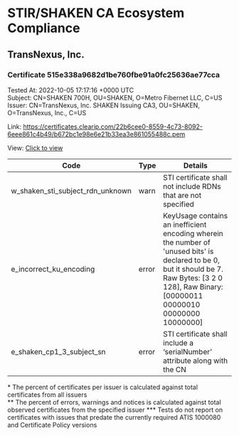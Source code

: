 # STIR/SHAKEN CA Ecosystem Compliance
## TransNexus, Inc.

### Certificate 515e338a9682d1be760fbe91a0fc25636ae77cca
Tested At: 2022-10-05 17:17:16 +0000 UTC\
Subject: CN=SHAKEN 700H, OU=SHAKEN, O=Metro Fibernet LLC, C=US\
Issuer: CN=TransNexus\, Inc. SHAKEN Issuing CA3, OU=SHAKEN, O=TransNexus\, Inc., C=US

Link: https://certificates.clearip.com/22b6cee0-8559-4c73-8092-6eee861c4b49/b672bc1e98e6e21b33ea3e861055488c.pem

View: [Click to view](https://understandingwebpki.com/?cert=MIIC8zCCApqgAwIBAgIQQsZlfNX29payWhNoY4CazjAKBggqhkjOPQQDAjBnMQswCQYDVQQGEwJVUzEZMBcGA1UEChMQVHJhbnNOZXh1cywgSW5jLjEPMA0GA1UECxMGU0hBS0VOMSwwKgYDVQQDEyNUcmFuc05leHVzLCBJbmMuIFNIQUtFTiBJc3N1aW5nIENBMzAeFw0yMjA5MTQyMDE2MDJaFw0yMjA5MjEyMDE2MDFaMFExCzAJBgNVBAYTAlVTMRswGQYDVQQKExJNZXRybyBGaWJlcm5ldCBMTEMxDzANBgNVBAsTBlNIQUtFTjEUMBIGA1UEAxMLU0hBS0VOIDcwMEgwWTATBgcqhkjOPQIBBggqhkjOPQMBBwNCAATAygPktTy2jSNmKihH4PqMDYmuaEAClxB%2Bz7Uv%2BK4EM6LzLAaKE1vZCeLNjt%2FqmUdV7SbXO5v3kZWDPtdHsisYo4IBPDCCATgwDAYDVR0TAQH%2FBAIwADAOBgNVHQ8BAf8EBAMCAIAwHQYDVR0OBBYEFGKXIKfZPwIDmI0o4MSEBMTL3VaUMB8GA1UdIwQYMBaAFLuW3jESzdOWmYSkNjBgPNdSgX0nMBcGA1UdIAQQMA4wDAYKYIZIAYb%2FCQEBAzCBpgYDVR0fBIGeMIGbMIGYoDqgOIY2aHR0cHM6Ly9hdXRoZW50aWNhdGUtYXBpLmljb25lY3Rpdi5jb20vZG93bmxvYWQvdjEvY3JsolqkWDBWMRQwEgYDVQQHDAtCcmlkZ2V3YXRlcjELMAkGA1UECAwCTkoxEzARBgNVBAMMClNUSS1QQSBDUkwxCzAJBgNVBAYTAlVTMQ8wDQYDVQQKDAZTVEktUEEwFgYIKwYBBQUHARoECjAIoAYWBDcwMEgwCgYIKoZIzj0EAwIDRwAwRAIgP0uecsl7XcYJ14pFZ6lt2VChFzeQeYO4qrUOUMwCQ3QCIFkiQm%2Fmbd0M1S2eTIzIOMcp8ItRgQWEMTeq1ZjhFQUQ)


| Code | Type | Details |
|------|------|---------|
| w_shaken_sti_subject_rdn_unknown | warn | STI certificate shall not include RDNs that are not specified |
| e_incorrect_ku_encoding | error | KeyUsage contains an inefficient encoding wherein the number of 'unused bits' is declared to be 0, but it should be 7. Raw Bytes: [3 2 0 128], Raw Binary: [00000011 00000010 00000000 10000000] |
| e_shaken_cp1_3_subject_sn | error | STI certificate shall include a ‘serialNumber’ attribute along with the CN |

\* The percent of certificates per issuer is calculated against total certificates from all issuers\
\*\* The percent of errors, warnings and notices is calculated against total observed certificates from the specified issuer
\*\*\* Tests do not report on certificates with issues that predate the currently required ATIS 1000080 and Certificate Policy versions
